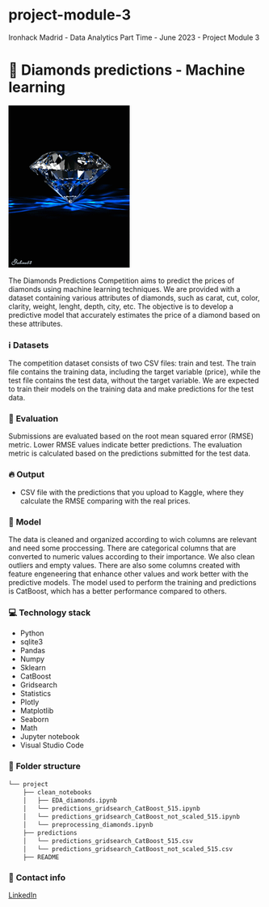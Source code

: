 # project-module-3 

Ironhack Madrid - Data Analytics Part Time - June 2023 - Project Module 3

# :raising_hand: **Diamonds predictions - Machine learning**
![](diamond.gif)

The Diamonds Predictions Competition aims to predict the prices of diamonds using machine learning techniques. We are provided with a dataset containing various attributes of diamonds, such as carat, cut, color, clarity, weight, lenght, depth, city, etc. The objective is to develop a predictive model that accurately estimates the price of a diamond based on these attributes.

### :information_source: **Datasets**
The competition dataset consists of two CSV files: train and test. The train file contains the training data, including the target variable (price), while the test file contains the test data, without the target variable. We are expected to train their models on the training data and make predictions for the test data.

### :notebook: **Evaluation**
Submissions are evaluated based on the root mean squared error (RMSE) metric. Lower RMSE values indicate better predictions. The evaluation metric is calculated based on the predictions submitted for the test data.

### :fire: **Output**
* CSV file with the predictions that you upload to Kaggle, where they calculate the RMSE comparing with the real prices.

### :thread: **Model**
The data is cleaned and organized according to wich columns are relevant and need some proccessing. There are categorical columns that are converted to numeric values according to their importance. We also clean outliers and empty values.
There are also some columns created with feature engeneering that enhance other values and work better with the predictive models.
The model used to perform the training and predictions is CatBoost, which has a better performance compared to others.

### :computer: **Technology stack**
* Python 
* sqlite3
* Pandas
* Numpy
* Sklearn
* CatBoost
* Gridsearch
* Statistics
* Plotly
* Matplotlib
* Seaborn
* Math
* Jupyter notebook
* Visual Studio Code

### :file_folder: **Folder structure**
```
└── project
    ├── clean_notebooks
    │   ├── EDA_diamonds.ipynb
    │   └── predictions_gridsearch_CatBoost_515.ipynb  
    │   └── predictions_gridsearch_CatBoost_not_scaled_515.ipynb 
    │   └── preprocessing_diamonds.ipynb
    ├── predictions
    │   └── predictions_gridsearch_CatBoost_515.csv 
    │   └── predictions_gridsearch_CatBoost_not_scaled_515.csv  
    ├── README
```
### :love_letter: **Contact info**
[LinkedIn](https://www.linkedin.com/in/margarita-montenegro-data-analyst/)